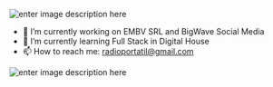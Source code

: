 ![enter image description here](https://i.postimg.cc/tgxZRTWH/Sin-t-tulo.png)
 - 🔭 I’m currently working on EMBV SRL and BigWave Social Media
 - 🌱 I’m currently learning Full Stack in Digital House
 - 📫 How to reach me: radioportatil@gmail.com

![enter image description here](https://media1.giphy.com/media/wGEymBvo6FUlR9bbda/200w.webp?cid=ecf05e47t585jf4bnk9gu9kbwj57v8j8oxwh6abzpi41l24g&ep=v1_gifs_search&rid=200w.webp&ct=g)
